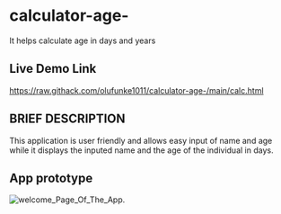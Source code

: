 # calculator-age-
It helps calculate age in days and years

## Live Demo Link
https://raw.githack.com/olufunke1011/calculator-age-/main/calc.html

## BRIEF DESCRIPTION
This application is user friendly and allows easy input of name and age while it displays the inputed name and the age of the individual in days.

## App prototype
![welcome_Page_Of_The_App.](page1.png "welcome page to the calculator")


